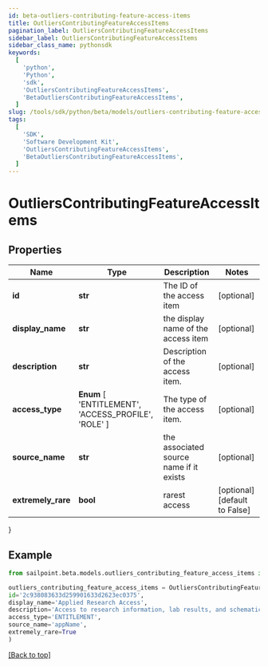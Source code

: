 ```yaml
---
id: beta-outliers-contributing-feature-access-items
title: OutliersContributingFeatureAccessItems
pagination_label: OutliersContributingFeatureAccessItems
sidebar_label: OutliersContributingFeatureAccessItems
sidebar_class_name: pythonsdk
keywords:
  [
    'python',
    'Python',
    'sdk',
    'OutliersContributingFeatureAccessItems',
    'BetaOutliersContributingFeatureAccessItems',
  ]
slug: /tools/sdk/python/beta/models/outliers-contributing-feature-access-items
tags:
  [
    'SDK',
    'Software Development Kit',
    'OutliersContributingFeatureAccessItems',
    'BetaOutliersContributingFeatureAccessItems',
  ]
---
```


# OutliersContributingFeatureAccessItems

## Properties

| Name | Type | Description | Notes |
| --- | --- | --- | --- |
| **id** | **str** | The ID of the access item | [optional] |
| **display_name** | **str** | the display name of the access item | [optional] |
| **description** | **str** | Description of the access item. | [optional] |
| **access_type** | **Enum** [ 'ENTITLEMENT', 'ACCESS_PROFILE', 'ROLE' ] | The type of the access item. | [optional] |
| **source_name** | **str** | the associated source name if it exists | [optional] |
| **extremely_rare** | **bool** | rarest access | [optional] [default to False] |

}

## Example

```python
from sailpoint.beta.models.outliers_contributing_feature_access_items import OutliersContributingFeatureAccessItems

outliers_contributing_feature_access_items = OutliersContributingFeatureAccessItems(
id='2c938083633d259901633d2623ec0375',
display_name='Applied Research Access',
description='Access to research information, lab results, and schematics',
access_type='ENTITLEMENT',
source_name='appName',
extremely_rare=True
)

```

[[Back to top]](#)

